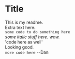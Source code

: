 # Title  
This is my readme.  
Extra text here.  
`some code to do something here`  
*some italic stuff here.  wow.*  
'code here as well'  
Looking good.  
`more code here` 
--Dan
